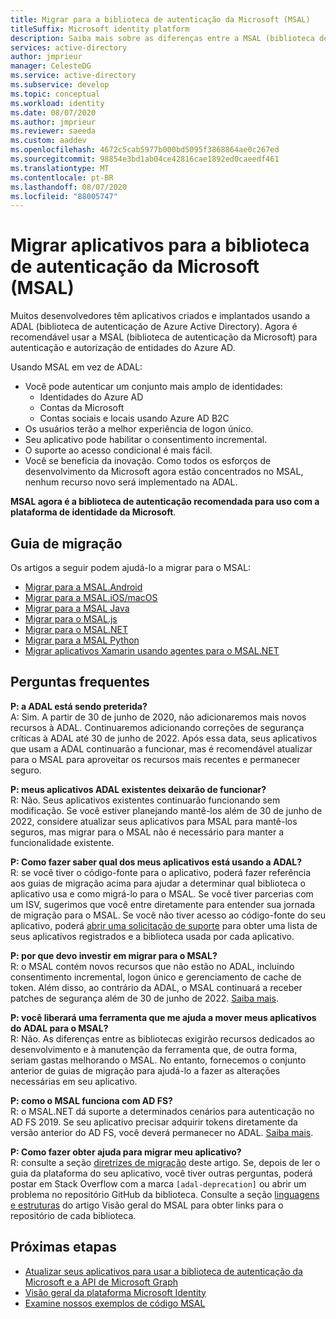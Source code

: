 ```yaml
---
title: Migrar para a biblioteca de autenticação da Microsoft (MSAL)
titleSuffix: Microsoft identity platform
description: Saiba mais sobre as diferenças entre a MSAL (biblioteca de autenticação da Microsoft) e a ADAL (biblioteca de autenticação do Azure AD) e como migrar para o MSAL.
services: active-directory
author: jmprieur
manager: CelesteDG
ms.service: active-directory
ms.subservice: develop
ms.topic: conceptual
ms.workload: identity
ms.date: 08/07/2020
ms.author: jmprieur
ms.reviewer: saeeda
ms.custom: aaddev
ms.openlocfilehash: 4672c5cab5977b000bd5095f3868864ae0c267ed
ms.sourcegitcommit: 98854e3bd1ab04ce42816cae1892ed0caeedf461
ms.translationtype: MT
ms.contentlocale: pt-BR
ms.lasthandoff: 08/07/2020
ms.locfileid: "88005747"
---
```

# <a name="migrate-applications-to-microsoft-authentication-library-msal"></a>Migrar aplicativos para a biblioteca de autenticação da Microsoft (MSAL)

Muitos desenvolvedores têm aplicativos criados e implantados usando a ADAL (biblioteca de autenticação de Azure Active Directory). Agora é recomendável usar a MSAL (biblioteca de autenticação da Microsoft) para autenticação e autorização de entidades do Azure AD.

Usando MSAL em vez de ADAL:

- Você pode autenticar um conjunto mais amplo de identidades:
  - Identidades do Azure AD
  - Contas da Microsoft
  - Contas sociais e locais usando Azure AD B2C
- Os usuários terão a melhor experiência de logon único.
- Seu aplicativo pode habilitar o consentimento incremental.
- O suporte ao acesso condicional é mais fácil.
- Você se beneficia da inovação. Como todos os esforços de desenvolvimento da Microsoft agora estão concentrados no MSAL, nenhum recurso novo será implementado na ADAL.

**MSAL agora é a biblioteca de autenticação recomendada para uso com a plataforma de identidade da Microsoft**.

## <a name="migration-guidance"></a>Guia de migração

Os artigos a seguir podem ajudá-lo a migrar para o MSAL:

- [Migrar para a MSAL.Android](migrate-android-adal-msal.md)
- [Migrar para a MSAL.iOS/macOS](migrate-objc-adal-msal.md)
- [Migrar para a MSAL Java](migrate-adal-msal-java.md)
- [Migrar para o MSAL.js](msal-compare-msal-js-and-adal-js.md)
- [Migrar para o MSAL.NET](msal-net-migration.md)
- [Migrar para a MSAL Python](migrate-python-adal-msal.md)
- [Migrar aplicativos Xamarin usando agentes para o MSAL.NET](msal-net-migration-ios-broker.md)

## <a name="frequently-asked-questions-faq"></a>Perguntas frequentes

__P: a ADAL está sendo preterida?__  
A: Sim. A partir de 30 de junho de 2020, não adicionaremos mais novos recursos à ADAL. Continuaremos adicionando correções de segurança críticas à ADAL até 30 de junho de 2022. Após essa data, seus aplicativos que usam a ADAL continuarão a funcionar, mas é recomendável atualizar para o MSAL para aproveitar os recursos mais recentes e permanecer seguro.

__P: meus aplicativos ADAL existentes deixarão de funcionar?__  
R: Não. Seus aplicativos existentes continuarão funcionando sem modificação. Se você estiver planejando mantê-los além de 30 de junho de 2022, considere atualizar seus aplicativos para MSAL para mantê-los seguros, mas migrar para o MSAL não é necessário para manter a funcionalidade existente.

__P: Como fazer saber qual dos meus aplicativos está usando a ADAL?__  
R: se você tiver o código-fonte para o aplicativo, poderá fazer referência aos guias de migração acima para ajudar a determinar qual biblioteca o aplicativo usa e como migrá-lo para o MSAL. Se você tiver parcerias com um ISV, sugerimos que você entre diretamente para entender sua jornada de migração para o MSAL. Se você não tiver acesso ao código-fonte do seu aplicativo, poderá [abrir uma solicitação de suporte](developer-support-help-options.md#open-a-support-request) para obter uma lista de seus aplicativos registrados e a biblioteca usada por cada aplicativo.

__P: por que devo investir em migrar para o MSAL?__  
R: o MSAL contém novos recursos que não estão no ADAL, incluindo consentimento incremental, logon único e gerenciamento de cache de token. Além disso, ao contrário da ADAL, o MSAL continuará a receber patches de segurança além de 30 de junho de 2022. [Saiba mais](msal-overview.md).

__P: você liberará uma ferramenta que me ajuda a mover meus aplicativos do ADAL para o MSAL?__  
R: Não. As diferenças entre as bibliotecas exigirão recursos dedicados ao desenvolvimento e à manutenção da ferramenta que, de outra forma, seriam gastas melhorando o MSAL. No entanto, fornecemos o conjunto anterior de guias de migração para ajudá-lo a fazer as alterações necessárias em seu aplicativo.

__P: como o MSAL funciona com AD FS?__  
R: o MSAL.NET dá suporte a determinados cenários para autenticação no AD FS 2019. Se seu aplicativo precisar adquirir tokens diretamente da versão anterior do AD FS, você deverá permanecer no ADAL. [Saiba mais](msal-net-adfs-support.md).

__P: Como fazer obter ajuda para migrar meu aplicativo?__  
R: consulte a seção [diretrizes de migração](#migration-guidance) deste artigo. Se, depois de ler o guia da plataforma do seu aplicativo, você tiver outras perguntas, poderá postar em Stack Overflow com a marca `[adal-deprecation]` ou abrir um problema no repositório GitHub da biblioteca. Consulte a seção [linguagens e estruturas](msal-overview.md#languages-and-frameworks) do artigo Visão geral do MSAL para obter links para o repositório de cada biblioteca.

## <a name="next-steps"></a>Próximas etapas

- [Atualizar seus aplicativos para usar a biblioteca de autenticação da Microsoft e a API de Microsoft Graph](https://techcommunity.microsoft.com/t5/azure-active-directory-identity/update-your-applications-to-use-microsoft-authentication-library/ba-p/1257363)
- [Visão geral da plataforma Microsoft Identity](v2-overview.md)
- [Examine nossos exemplos de código MSAL](sample-v2-code.md)
